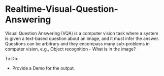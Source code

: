 # Realtime-Visual-Question-Answering
Visual Question Answering (VQA) is a computer vision task where a system is given a text-based question about an image, and it must infer the answer. Questions can be arbitrary and they encompass many sub-problems in computer vision, e.g., Object recognition - What is in the image?

To Do:
- Provide a Demo for the output.
